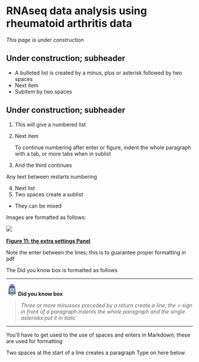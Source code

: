<a id="rna_seq_data_analysis_-_using_rheumatoid_arthritis_data"> </a>


RNAseq data analysis using rheumatoid arthritis data
===========================================

*This page is under construction*


Under construction; subheader
-----

-  A bulleted list is created by a minus, plus or asterisk followed by two spaces
-  Next item
  -  Subitem by two spaces


Under construction; subheader
-----

1.  This will give a numbered list
2.  Next item
	
	To continue numbering after enter or figure, indent the whole paragraph with a tab, or more tabs when in sublist
	
3.  And the third continues

Any text between restarts numbering

4.  Next list
  1. Two spaces create a sublist
  *  They can be mixed

Images are formatted as follows:

![](_static/images/OneGene_Adapting.png)

[**Figure 11: the extra settings Panel**](_static/images/OneGene_Adapting.png)

Note the enter between the lines; this is to guarantee proper formatting in pdf

The Did you know box is formatted as follows

---------
  ![](_static/images/R2d2_logo.png)**Did you know box**


> *Three or more minusses preceded by a return create a line; the > sign in front of a paragraph indents the whole paragraph and the single asterisks put it in italic*

---------

You'll have to get used to the use of spaces and enters in Markdown; these are used for formatting


  Two spaces at the start of a line creates a paragraph
Type on here below  


  







